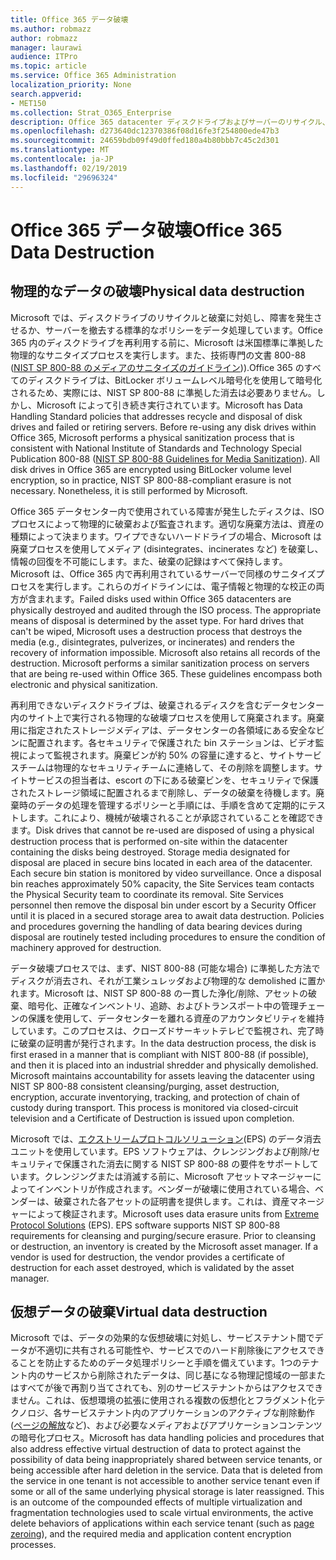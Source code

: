 ```yaml
---
title: Office 365 データ破壊
ms.author: robmazz
author: robmazz
manager: laurawi
audience: ITPro
ms.topic: article
ms.service: Office 365 Administration
localization_priority: None
search.appverid:
- MET150
ms.collection: Strat_O365_Enterprise
description: Office 365 datacenter ディスクドライブおよびサーバーのリサイクル、廃棄、または破壊に関する Microsoft のポリシーの概要。
ms.openlocfilehash: d273640dc12370386f08d16fe3f254800ede47b3
ms.sourcegitcommit: 24659bdb09f49d0ffed180a4b80bbb7c45c2d301
ms.translationtype: MT
ms.contentlocale: ja-JP
ms.lasthandoff: 02/19/2019
ms.locfileid: "29696324"
---
```

# <a name="office-365-data-destruction"></a><span data-ttu-id="03716-103">Office 365 データ破壊</span><span class="sxs-lookup"><span data-stu-id="03716-103">Office 365 Data Destruction</span></span>

## <a name="physical-data-destruction"></a><span data-ttu-id="03716-104">物理的なデータの破壊</span><span class="sxs-lookup"><span data-stu-id="03716-104">Physical data destruction</span></span>

<span data-ttu-id="03716-p101">Microsoft では、ディスクドライブのリサイクルと破棄に対処し、障害を発生させるか、サーバーを撤去する標準的なポリシーをデータ処理しています。Office 365 内のディスクドライブを再利用する前に、Microsoft は米国標準に準拠した物理的なサニタイズプロセスを実行します。また、技術専門の文書 800-88 ([NIST SP 800-88 のメディアのサニタイズのガイドライン](http://nvlpubs.nist.gov/nistpubs/SpecialPublications/NIST.SP.800-88r1.pdf))).Office 365 のすべてのディスクドライブは、BitLocker ボリュームレベル暗号化を使用して暗号化されるため、実際には、NIST SP 800-88 に準拠した消去は必要ありません。しかし、Microsoft によって引き続き実行されています。</span><span class="sxs-lookup"><span data-stu-id="03716-p101">Microsoft has Data Handling Standard policies that addresses recycle and disposal of disk drives and failed or retiring servers. Before re-using any disk drives within Office 365, Microsoft performs a physical sanitization process that is consistent with National Institute of Standards and Technology Special Publication 800-88 ([NIST SP 800-88 Guidelines for Media Sanitization](http://nvlpubs.nist.gov/nistpubs/SpecialPublications/NIST.SP.800-88r1.pdf)). All disk drives in Office 365 are encrypted using BitLocker volume level encryption, so in practice, NIST SP 800-88-compliant erasure is not necessary. Nonetheless, it is still performed by Microsoft.</span></span>

<span data-ttu-id="03716-p102">Office 365 データセンター内で使用されている障害が発生したディスクは、ISO プロセスによって物理的に破棄および監査されます。適切な廃棄方法は、資産の種類によって決まります。ワイプできないハードドライブの場合、Microsoft は廃棄プロセスを使用してメディア (disintegrates、incinerates など) を破棄し、情報の回復を不可能にします。また、破棄の記録はすべて保持します。Microsoft は、Office 365 内で再利用されているサーバーで同様のサニタイズプロセスを実行します。これらのガイドラインには、電子情報と物理的な校正の両方が含まれます。</span><span class="sxs-lookup"><span data-stu-id="03716-p102">Failed disks used within Office 365 datacenters are physically destroyed and audited through the ISO process. The appropriate means of disposal is determined by the asset type. For hard drives that can't be wiped, Microsoft uses a destruction process that destroys the media (e.g., disintegrates, pulverizes, or incinerates) and renders the recovery of information impossible. Microsoft also retains all records of the destruction. Microsoft performs a similar sanitization process on servers that are being re-used within Office 365. These guidelines encompass both electronic and physical sanitization.</span></span>

<span data-ttu-id="03716-p103">再利用できないディスクドライブは、破棄されるディスクを含むデータセンター内のサイト上で実行される物理的な破壊プロセスを使用して廃棄されます。廃棄用に指定されたストレージメディアは、データセンターの各領域にある安全なビンに配置されます。各セキュリティで保護された bin ステーションは、ビデオ監視によって監視されます。廃棄ビンが約 50% の容量に達すると、サイトサービスチームは物理的なセキュリティチームに連絡して、その削除を調整します。サイトサービスの担当者は、escort の下にある破棄ビンを、セキュリティで保護されたストレージ領域に配置されるまで削除し、データの破棄を待機します。廃棄時のデータの処理を管理するポリシーと手順には、手順を含めて定期的にテストします。これにより、機械が破壊されることが承認されていることを確認できます。</span><span class="sxs-lookup"><span data-stu-id="03716-p103">Disk drives that cannot be re-used are disposed of using a physical destruction process that is performed on-site within the datacenter containing the disks being destroyed. Storage media designated for disposal are placed in secure bins located in each area of the datacenter. Each secure bin station is monitored by video surveillance. Once a disposal bin reaches approximately 50% capacity, the Site Services team contacts the Physical Security team to coordinate its removal. Site Services personnel then remove the disposal bin under escort by a Security Officer until it is placed in a secured storage area to await data destruction. Policies and procedures governing the handling of data bearing devices during disposal are routinely tested including procedures to ensure the condition of machinery approved for destruction.</span></span>

<span data-ttu-id="03716-p104">データ破壊プロセスでは、まず、NIST 800-88 (可能な場合) に準拠した方法でディスクが消去され、それが工業シュレッダおよび物理的な demolished に置かれます。Microsoft は、NIST SP 800-88 の一貫した浄化/削除、アセットの破棄、暗号化、正確なインベントリ、追跡、およびトランスポート中の管理チェーンの保護を使用して、データセンターを離れる資産のアカウンタビリティを維持しています。このプロセスは、クローズドサーキットテレビで監視され、完了時に破棄の証明書が発行されます。</span><span class="sxs-lookup"><span data-stu-id="03716-p104">In the data destruction process, the disk is first erased in a manner that is compliant with NIST 800-88 (if possible), and then it is placed into an industrial shredder and physically demolished. Microsoft maintains accountability for assets leaving the datacenter using NIST SP 800-88 consistent cleansing/purging, asset destruction, encryption, accurate inventorying, tracking, and protection of chain of custody during transport. This process is monitored via closed-circuit television and a Certificate of Destruction is issued upon completion.</span></span>

<span data-ttu-id="03716-p105">Microsoft では、[エクストリームプロトコルソリューション](http://www.enterprisedataerasure.com/)(EPS) のデータ消去ユニットを使用しています。EPS ソフトウェアは、クレンジングおよび削除/セキュリティで保護された消去に関する NIST SP 800-88 の要件をサポートしています。クレンジングまたは消滅する前に、Microsoft アセットマネージャーによってインベントリが作成されます。ベンダーが破壊に使用されている場合、ベンダーは、破棄された各アセットの証明書を提供します。これは、資産マネージャーによって検証されます。</span><span class="sxs-lookup"><span data-stu-id="03716-p105">Microsoft uses data erasure units from [Extreme Protocol Solutions](http://www.enterprisedataerasure.com/) (EPS). EPS software supports NIST SP 800-88 requirements for cleansing and purging/secure erasure. Prior to cleansing or destruction, an inventory is created by the Microsoft asset manager. If a vendor is used for destruction, the vendor provides a certificate of destruction for each asset destroyed, which is validated by the asset manager.</span></span>

## <a name="virtual-data-destruction"></a><span data-ttu-id="03716-128">仮想データの破棄</span><span class="sxs-lookup"><span data-stu-id="03716-128">Virtual data destruction</span></span>

<span data-ttu-id="03716-p106">Microsoft では、データの効果的な仮想破壊に対処し、サービステナント間でデータが不適切に共有される可能性や、サービスでのハード削除後にアクセスできることを防止するためのデータ処理ポリシーと手順を備えています。1つのテナント内のサービスから削除されたデータは、同じ基になる物理記憶域の一部またはすべてが後で再割り当てされても、別のサービステナントからはアクセスできません。これは、仮想環境の拡張に使用される複数の仮想化とフラグメント化テクノロジ、各サービステナント内のアプリケーションのアクティブな削除動作 ([ページの解放](https://docs.microsoft.com/office365/securitycompliance/office-365-exchange-online-data-deletion#page-zeroing)など)、および必要なメディアおよびアプリケーションコンテンツの暗号化プロセス。</span><span class="sxs-lookup"><span data-stu-id="03716-p106">Microsoft has data handling policies and procedures that also address effective virtual destruction of data to protect against the possibility of data being inappropriately shared between service tenants, or being accessible after hard deletion in the service. Data that is deleted from the service in one tenant is not accessible to another service tenant even if some or all of the same underlying physical storage is later reassigned. This is an outcome of the compounded effects of multiple virtualization and fragmentation technologies used to scale virtual environments, the active delete behaviors of applications within each service tenant (such as [page zeroing](https://docs.microsoft.com/office365/securitycompliance/office-365-exchange-online-data-deletion#page-zeroing)), and the required media and application content encryption processes.</span></span>